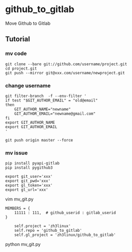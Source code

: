 github_to_gitlab
================

Move Github to Gitlab

## Tutorial

### mv code
```shell
git clone --bare git://github.com/username/project.git
cd project.git
git push --mirror git@xxx.com/username/newproject.git
```

### change username
```shell
git filter-branch  -f --env-filter '
if test "$GIT_AUTHOR_EMAIL" = "old@email"
then
    GIT_AUTHOR_NAME="newname"
    GIT_AUTHOR_EMAIL="newname@gmail.com"
fi
export GIT_AUTHOR_NAME
export GIT_AUTHOR_EMAIL
'

git push origin master --force
```
### mv issue
```shell
pip install pyapi-gitlab
pip install pygithub3
```

```shell
export git_user='xxx'
export git_pwd='xxx'
export gl_token='xxx'
export gl_url='xxx'
```

vim mv_git.py

```
MEMBERS = {
    11111 : 111,  # github_userid : gitlab_userid
}
```

```
    self.project = 'zh3linux'
    self.repo = 'github_to_gitlab'
    self.gl_project = 'zh3linux/github_to_gitlab'
```

python mv_git.py
